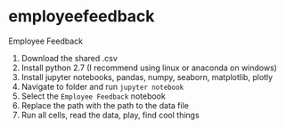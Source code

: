 # employeefeedback
Employee Feedback

1. Download the shared .csv
2. Install python 2.7 (I recommend using linux or anaconda on windows)
3. Install jupyter notebooks, pandas, numpy, seaborn, matplotlib, plotly
4. Navigate to folder and run `jupyter notebook`
5. Select the `Employee Feedback` notebook
6. Replace the path with the path to the data file
7. Run all cells, read the data, play, find cool things
